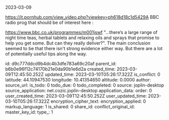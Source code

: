 2023-03-09


https://it.pornhub.com/view_video.php?viewkey=ph618d18c1d5429A BBC radio prog that should be of interest here :

https://www.bbc.co.uk/programmes/m001jswf
"...there’s a large range of night time teas, herbal tablets and relaxing oils and sprays that promise to help you get some. But can they really deliver?". The main conclusion seemed to be that there isn't strong evidence either way. But there are a lot of potentially useful tips along the way.


id: d9c777ddcd9b4dc4b3dfe783a69c20af
parent_id: b6b0e96f12c74170b21e0da90b1e6d2a
created_time: 2023-03-09T12:45:50.252Z
updated_time: 2023-03-10T05:26:17.322Z
is_conflict: 0
latitude: 44.10947530
longitude: 10.41354650
altitude: 0.0000
author: 
source_url: 
is_todo: 0
todo_due: 0
todo_completed: 0
source: joplin-desktop
source_application: net.cozic.joplin-desktop
application_data: 
order: 0
user_created_time: 2023-03-09T12:45:50.252Z
user_updated_time: 2023-03-10T05:26:17.322Z
encryption_cipher_text: 
encryption_applied: 0
markup_language: 1
is_shared: 0
share_id: 
conflict_original_id: 
master_key_id: 
type_: 1